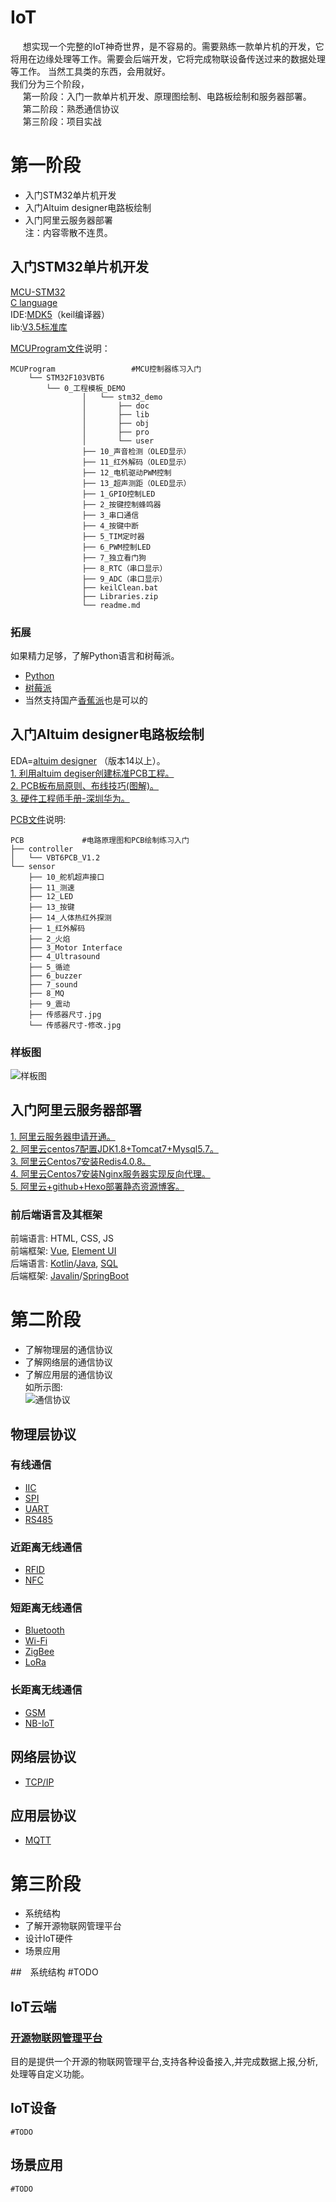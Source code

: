 # IoT
&nbsp;&nbsp;&nbsp;&nbsp;
   想实现一个完整的IoT神奇世界，是不容易的。需要熟练一款单片机的开发，它将用在边缘处理等工作。需要会后端开发，它将完成物联设备传送过来的数据处理等工作。
当然工具类的东西，会用就好。 <br>
我们分为三个阶段， <br>
&nbsp;&nbsp;&nbsp;&nbsp;
   第一阶段：入门一款单片机开发、原理图绘制、电路板绘制和服务器部署。 <br>
&nbsp;&nbsp;&nbsp;&nbsp;
   第二阶段：熟悉通信协议 <br>
&nbsp;&nbsp;&nbsp;&nbsp;
   第三阶段：项目实战 <br>


# 第一阶段
- 入门STM32单片机开发 <br>
- 入门Altuim designer电路板绘制 <br>
- 入门阿里云服务器部署 <br>
注：内容零散不连贯。 <br>
	
## 入门STM32单片机开发
  [MCU-STM32](https://www.stmcu.com.cn/) <br> 
  [C language](http://www.runoob.com/cprogramming/c-tutorial.html) <br> 
  IDE:[MDK5](http://www2.keil.com/mdk5/)（keil编译器） <br> 
  lib:[V3.5标准库](./theFirstStage/MCUProgram/STM32F103VBT6/Libraries.zip)<br>
  
  [MCUProgram文件](./theFirstStage/MCUProgram)说明：
  	
	MCUProgram                 #MCU控制器练习入门
        └── STM32F103VBT6
            └── 0_工程模板_DEMO
                    │   └── stm32_demo
                    │       ├── doc
                    │       ├── lib
                    │       ├── obj
                    │       ├── pro
                    │       └── user
                    ├── 10_声音检测（OLED显示）
                    ├── 11_红外解码（OLED显示）
                    ├── 12_电机驱动PWM控制
                    ├── 13_超声测距（OLED显示）
                    ├── 1_GPIO控制LED
                    ├── 2_按键控制蜂鸣器
                    ├── 3_串口通信
                    ├── 4_按键中断
                    ├── 5_TIM定时器
                    ├── 6_PWM控制LED
                    ├── 7_独立看门狗
                    ├── 8_RTC（串口显示）
                    ├── 9_ADC（串口显示）
                    ├── keilClean.bat
                    ├── Libraries.zip
                    └── readme.md
            
### 拓展
  如果精力足够，了解Python语言和树莓派。 <br> 
  - [Python](https://www.python.org/) <br> 
  - [树莓派](https://www.raspberrypi.org/) <br> 
  - 当然支持国产[香蕉派](https://www.banana-pi.org.cn/)也是可以的<br> 
		
## 入门Altuim designer电路板绘制
  EDA=[altuim designer](https://www.altium.com.cn/) （版本14以上）。 <br> 
  [1. 利用altuim degiser创建标准PCB工程。](https://blog.csdn.net/qq_21508727/article/details/79547067) <br> 
  [2. PCB板布局原则、布线技巧(图解)。](./doc/PCB%E6%9D%BF%E5%B8%83%E5%B1%80%E5%8E%9F%E5%88%99%E3%80%81%E5%B8%83%E7%BA%BF%E6%8A%80%E5%B7%A7(%E5%9B%BE%E8%A7%A3).pdf) <br>
  [3. 硬件工程师手册-深圳华为。](./doc/%E7%A1%AC%E4%BB%B6%E5%B7%A5%E7%A8%8B%E5%B8%88%E6%89%8B%E5%86%8C-%E6%B7%B1%E5%9C%B3%E5%8D%8E%E4%B8%BA.pdf) <br>
  
  [PCB文件](./theFirstStage/PCB)说明:
  
    PCB             #电路原理图和PCB绘制练习入门
    ├── controller
    │   └── VBT6PCB_V1.2
    └── sensor
        ├── 10_舵机超声接口
        ├── 11_测速
        ├── 12_LED
        ├── 13_按键
        ├── 14_人体热红外探测
        ├── 1_红外解码
        ├── 2_火焰
        ├── 3_Motor Interface
        ├── 4_Ultrasound
        ├── 5_循迹
        ├── 6_buzzer
        ├── 7_sound
        ├── 8_MQ
        ├── 9_震动
        ├── 传感器尺寸.jpg
        └── 传感器尺寸-修改.jpg
             
### 样板图
  ![样板图](./data/image/theFirstStage.png)

## 入门阿里云服务器部署
  [1. 阿里云服务器申请开通。](https://promotion.aliyun.com/ntms/yunparter/invite.html?userCode=4pt5vrn0) <br>
  [2. 阿里云centos7配置JDK1.8+Tomcat7+Mysql5.7。](https://blog.csdn.net/qq_21508727/article/details/79592349) <br>
  [3. 阿里云Centos7安装Redis4.0.8。](https://blog.csdn.net/qq_21508727/article/details/79596423) <br>
  [4. 阿里云Centos7安装Nginx服务器实现反向代理。](https://blog.csdn.net/qq_21508727/article/details/80071174) <br>
  [5. 阿里云+github+Hexo部署静态资源博客。](https://blog.csdn.net/qq_21508727/article/details/80044265) <br>

### 前后端语言及其框架
  前端语言: HTML, CSS, JS <br>
  前端框架: [Vue](https://cn.vuejs.org/), [Element UI](http://element-cn.eleme.io/#/zh-CN) <br>
  后端语言: [Kotlin](http://kotlinlang.org/)/[Java](http://www.runoob.com/java/java-tutorial.html), [SQL](http://www.runoob.com/sql/sql-tutorial.html)<br>
  后端框架: [Javalin](https://javalin.io/)/[SpringBoot](https://spring.io/projects/spring-boot)


# 第二阶段
- 了解物理层的通信协议 <br>
- 了解网络层的通信协议 <br>
- 了解应用层的通信协议 <br>
 如所示图: <br>
   ![通信协议](./data/image/communicationProtocol.png)
  
## 物理层协议 <br>

### 有线通信
- [IIC]()
- [SPI]()
- [UART]()
- [RS485]()

### 近距离无线通信
- [RFID]()
- [NFC]()

### 短距离无线通信
- [Bluetooth]()
- [Wi-Fi]()
- [ZigBee]()
- [LoRa]()

### 长距离无线通信
- [GSM]()
- [NB-IoT]()


## 网络层协议 <br>
- [TCP/IP]()


## 应用层协议 <br>
- [MQTT]()


# 第三阶段
- 系统结构<br>
- 了解开源物联网管理平台 <br>
- 设计IoT硬件 <br>
- 场景应用 <br>


##　系统结构
    #TODO


## IoT云端

### [开源物联网管理平台](https://github.com/JGPY/hsweb-iot-cloud)
  目的是提供一个开源的物联网管理平台,支持各种设备接入,并完成数据上报,分析,处理等自定义功能。
 
  
## IoT设备
    #TODO
    
    
    
## 场景应用
    #TODO
  
